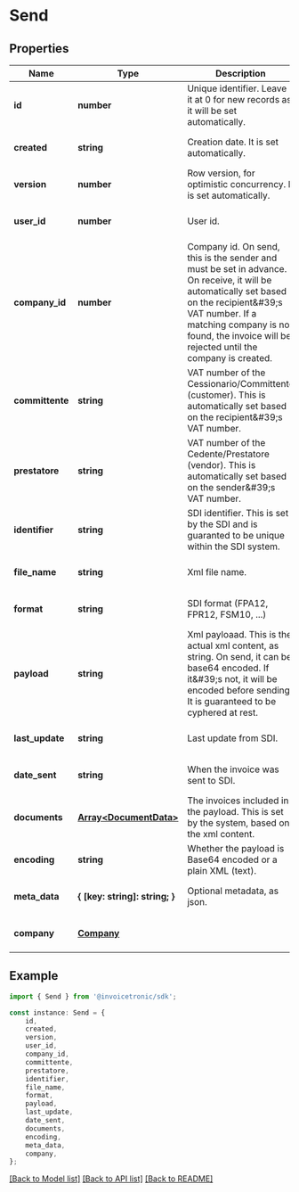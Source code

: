 # Send


## Properties

Name | Type | Description | Notes
------------ | ------------- | ------------- | -------------
**id** | **number** | Unique identifier. Leave it at 0 for new records as it will be set automatically. | [optional] [default to undefined]
**created** | **string** | Creation date. It is set automatically. | [optional] [default to undefined]
**version** | **number** | Row version, for optimistic concurrency. It is set automatically. | [optional] [default to undefined]
**user_id** | **number** | User id. | [optional] [default to undefined]
**company_id** | **number** | Company id. On send, this is the sender and must be set in advance. On receive, it will be  automatically set based on the recipient\&#39;s VAT number. If a matching company is not found, the invoice will be rejected until the company is created. | [optional] [default to undefined]
**committente** | **string** | VAT number of the Cessionario/Committente (customer). This is automatically set based on the recipient\&#39;s VAT number. | [optional] [default to undefined]
**prestatore** | **string** | VAT number of the Cedente/Prestatore (vendor). This is automatically set based on the sender\&#39;s VAT number. | [optional] [default to undefined]
**identifier** | **string** | SDI identifier. This is set by the SDI and is guaranted to be unique within the SDI system. | [optional] [default to undefined]
**file_name** | **string** | Xml file name. | [optional] [default to undefined]
**format** | **string** | SDI format (FPA12, FPR12, FSM10, ...) | [optional] [default to undefined]
**payload** | **string** | Xml payloaad. This is the actual xml content, as string. On send, it can be base64 encoded. If it\&#39;s not, it will be encoded before sending. It is guaranteed to be cyphered at rest. | [optional] [default to undefined]
**last_update** | **string** | Last update from SDI. | [optional] [default to undefined]
**date_sent** | **string** | When the invoice was sent to SDI. | [optional] [default to undefined]
**documents** | [**Array&lt;DocumentData&gt;**](DocumentData.md) | The invoices included in the payload. This is set by the system, based on the xml content. | [optional] [default to undefined]
**encoding** | **string** | Whether the payload is Base64 encoded or a plain XML (text). | [optional] [default to undefined]
**meta_data** | **{ [key: string]: string; }** | Optional metadata, as json. | [optional] [default to undefined]
**company** | [**Company**](Company.md) |  | [optional] [default to undefined]

## Example

```typescript
import { Send } from '@invoicetronic/sdk';

const instance: Send = {
    id,
    created,
    version,
    user_id,
    company_id,
    committente,
    prestatore,
    identifier,
    file_name,
    format,
    payload,
    last_update,
    date_sent,
    documents,
    encoding,
    meta_data,
    company,
};
```

[[Back to Model list]](../README.md#documentation-for-models) [[Back to API list]](../README.md#documentation-for-api-endpoints) [[Back to README]](../README.md)
